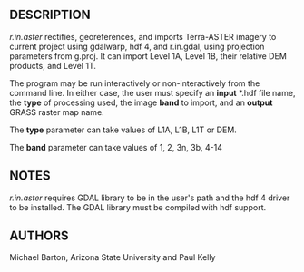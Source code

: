 ## DESCRIPTION

*r.in.aster* rectifies, georeferences, and imports Terra-ASTER imagery
to current project using gdalwarp, hdf 4, and r.in.gdal, using
projection parameters from g.proj. It can import Level 1A, Level 1B,
their relative DEM products, and Level 1T.

The program may be run interactively or non-interactively from the
command line. In either case, the user must specify an **input** \*.hdf
file name, the **type** of processing used, the image **band** to
import, and an **output** GRASS raster map name.

The **type** parameter can take values of L1A, L1B, L1T or DEM.

The **band** parameter can take values of 1, 2, 3n, 3b, 4-14

## NOTES

*r.in.aster* requires GDAL library to be in the user's path and the hdf
4 driver to be installed. The GDAL library must be compiled with hdf
support.

## AUTHORS

Michael Barton, Arizona State University and Paul Kelly
